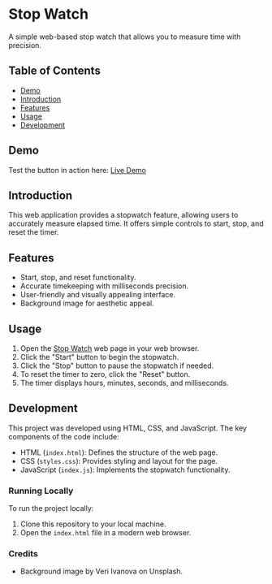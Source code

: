 # Stop Watch


A simple web-based stop watch that allows you to measure time with precision.

## Table of Contents
- [Demo](#demo)
- [Introduction](#introduction)
- [Features](#features)
- [Usage](#usage)
- [Development](#development)

## Demo

Test the button in action here: [Live Demo](https://srjgit86.github.io/stop_Watch/index.html)

## Introduction

This web application provides a stopwatch feature, allowing users to accurately measure elapsed time. It offers simple controls to start, stop, and reset the timer.


## Features

- Start, stop, and reset functionality.
- Accurate timekeeping with milliseconds precision.
- User-friendly and visually appealing interface.
- Background image for aesthetic appeal.

## Usage

1. Open the [Stop Watch](./index.html) web page in your web browser.
2. Click the "Start" button to begin the stopwatch.
3. Click the "Stop" button to pause the stopwatch if needed.
4. To reset the timer to zero, click the "Reset" button.
5. The timer displays hours, minutes, seconds, and milliseconds.

## Development

This project was developed using HTML, CSS, and JavaScript. The key components of the code include:

- HTML (`index.html`): Defines the structure of the web page.
- CSS (`styles.css`): Provides styling and layout for the page.
- JavaScript (`index.js`): Implements the stopwatch functionality.

### Running Locally

To run the project locally:

1. Clone this repository to your local machine.
2. Open the `index.html` file in a modern web browser.

### Credits

- Background image by Veri Ivanova on Unsplash.


